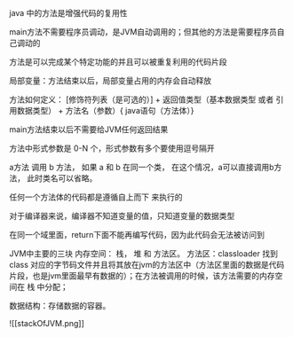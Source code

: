 java 中的方法是增强代码的复用性

main方法不需要程序员调动，是JVM自动调用的；但其他的方法是需要程序员自己调动的

方法是可以完成某个特定功能的并且可以被重复利用的代码片段

局部变量：方法结束以后，局部变量占用的内存会自动释放

方法如何定义： [修饰符列表（是可选的）] + 返回值类型（基本数据类型 或者 引用数据类型） + 方法名（参数）{ java语句（方法体）}

main方法结束以后不需要给JVM任何返回结果

方法中形式参数是 0-N 个，形式参数有多个要使用逗号隔开

a方法 调用 b 方法， 如果 a 和 b 在同一个类， 在这个情况，a可以直接调用b方法， 此时类名可以省略。

任何一个方法体的代码都是遵循自上而下 来执行的

对于编译器来说，编译器不知道变量的值，只知道变量的数据类型

在同一个域里面，return下面不能再编写代码，因为此代码会无法被访问到

JVM中主要的三块 内存空间： 栈， 堆 和 方法区。 方法区：classloader 找到 class 对应的字节码文件并且将其放在jvm的方法区中（方法区里面的数据是代码片段，也是jvm里面最早有数据的）；在方法被调用的时候，该方法需要的内存空间在 栈 中分配；

数据结构：存储数据的容器。

![[stackOfJVM.png]]












